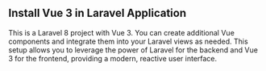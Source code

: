 ## Install Vue 3 in Laravel Application

This is a Laravel 8 project with Vue 3. You can create additional Vue components and integrate them into your Laravel views as needed. This setup allows you to leverage the power of Laravel for the backend and Vue 3 for the frontend, providing a modern, reactive user interface.
